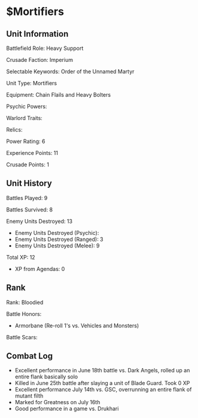 $Mortifiers
====

Unit Information
----

Battlefield Role: Heavy Support

Crusade Faction: Imperium

Selectable Keywords: Order of the Unnamed Martyr

Unit Type: Mortifiers

Equipment: Chain Flails and Heavy Bolters

Psychic Powers:

Warlord Traits:

Relics:

Power Rating: 6

Experience Points: 11

Crusade Points: 1


Unit History
---
Battles Played: 9

Battles Survived: 8

Enemy Units Destroyed: 13
* Enemy Units Destroyed (Psychic):
* Enemy Units Destroyed (Ranged): 3
* Enemy Units Destroyed (Melee): 9

Total XP: 12
* XP from Agendas: 0

Rank
----
Rank: Bloodied

Battle Honors:
* Armorbane (Re-roll 1's vs. Vehicles and Monsters)

Battle Scars:


Combat Log
---
* Excellent performance in June 18th battle vs. Dark Angels, rolled up an entire flank basically solo
* Killed in June 25th battle after slaying a unit of Blade Guard. Took 0 XP
* Excellent performance July 14th vs. GSC, overrunning an entire flank of mutant filth
* Marked for Greatness on July 16th
* Good performance in a game vs. Drukhari